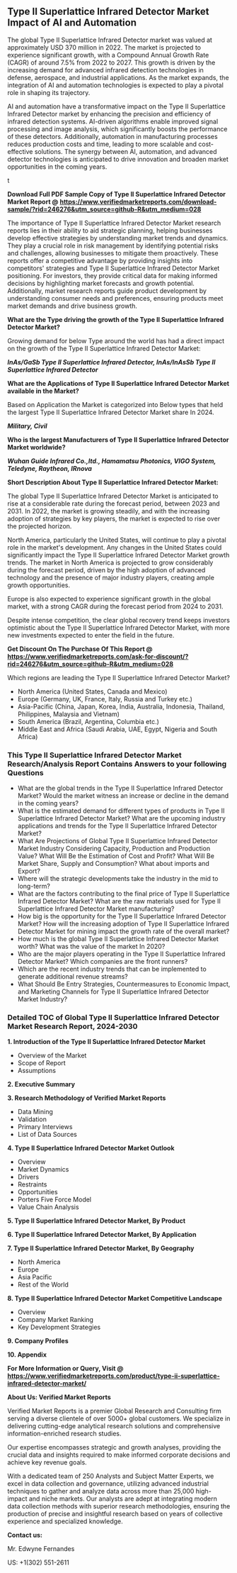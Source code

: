 <h2>Type II Superlattice Infrared Detector Market Impact of AI and Automation</h2><p>The global Type II Superlattice Infrared Detector market was valued at approximately USD 370 million in 2022. The market is projected to experience significant growth, with a Compound Annual Growth Rate (CAGR) of around 7.5% from 2022 to 2027. This growth is driven by the increasing demand for advanced infrared detection technologies in defense, aerospace, and industrial applications. As the market expands, the integration of AI and automation technologies is expected to play a pivotal role in shaping its trajectory.</p><p>AI and automation have a transformative impact on the Type II Superlattice Infrared Detector market by enhancing the precision and efficiency of infrared detection systems. AI-driven algorithms enable improved signal processing and image analysis, which significantly boosts the performance of these detectors. Additionally, automation in manufacturing processes reduces production costs and time, leading to more scalable and cost-effective solutions. The synergy between AI, automation, and advanced detector technologies is anticipated to drive innovation and broaden market opportunities in the coming years.</p>t</p><p id="" class=""><strong>Download Full PDF Sample Copy of Type II Superlattice Infrared Detector Market Report @ <a href="https://www.verifiedmarketreports.com/download-sample/?rid=246276&utm_source=github-R&utm_medium=028" target="_blank">https://www.verifiedmarketreports.com/download-sample/?rid=246276&utm_source=github-R&utm_medium=028</a></strong></p><p>The importance of&nbsp;Type II Superlattice Infrared Detector Market research reports lies in their ability to aid strategic planning, helping businesses develop effective strategies by understanding market trends and dynamics. They play a crucial role in risk management by identifying potential risks and challenges, allowing businesses to mitigate them proactively. These reports offer a competitive advantage by providing insights into competitors' strategies and Type II Superlattice Infrared Detector Market positioning. For investors, they provide critical data for making informed decisions by highlighting market forecasts and growth potential. Additionally, market research reports guide product development by understanding consumer needs and preferences, ensuring products meet market demands and drive business growth.</p><p><strong>What are the&nbsp;Type driving the growth of the Type II Superlattice Infrared Detector Market?</strong></p><p id="" class="">Growing demand for below Type around the world has had a direct impact on the growth of the Type II Superlattice Infrared Detector Market:</p><em><strong>InAs/GaSb Type II Superlattice Infrared Detector, InAs/InAsSb Type II Superlattice Infrared Detector</strong></em></p><strong>What are the&nbsp;Applications&nbsp;of Type II Superlattice Infrared Detector Market available in the Market?</strong></p><p id="" class="">Based on Application the Market is categorized into Below types that held the largest Type II Superlattice Infrared Detector Market share In 2024.</p><em><strong>Military, Civil</strong></em></p><strong>Who is the largest Manufacturers of Type II Superlattice Infrared Detector Market worldwide?</strong></p><p><em><strong>Wuhan Guide Infrared Co.,ltd., Hamamatsu Photonics, VIGO System, Teledyne, Raytheon, IRnova</strong></em></p><p id="" class=""><strong>Short Description About Type II Superlattice Infrared Detector Market:</strong></p><p>The global Type II Superlattice Infrared Detector Market is anticipated to rise at a considerable rate during the forecast period, between 2023 and 2031. In 2022, the market is growing steadily, and with the increasing adoption of strategies by key players, the market is expected to rise over the projected horizon.</p><p>North America, particularly the United States, will continue to play a pivotal role in the market's development. Any changes in the United States could significantly impact the Type II Superlattice Infrared Detector Market growth trends. The market in North America is projected to grow considerably during the forecast period, driven by the high adoption of advanced technology and the presence of major industry players, creating ample growth opportunities.</p><p>Europe is also expected to experience significant growth in the global market, with a strong CAGR during the forecast period from 2024 to 2031.</p><p>Despite intense competition, the clear global recovery trend keeps investors optimistic about the Type II Superlattice Infrared Detector Market, with more new investments expected to enter the field in the future.</p><p id="" class=""><strong>Get Discount On The Purchase Of This Report @ <a href="https://www.verifiedmarketreports.com/ask-for-discount/?rid=246276&utm_source=github-R&utm_medium=028" target="_blank">https://www.verifiedmarketreports.com/ask-for-discount/?rid=246276&utm_source=github-R&utm_medium=028</a></strong></p>Which regions are leading the Type II Superlattice Infrared Detector Market?</p><ul><li>North America (United States, Canada and Mexico)</li><li>Europe (Germany, UK, France, Italy, Russia and Turkey etc.)</li><li>Asia-Pacific (China, Japan, Korea, India, Australia, Indonesia, Thailand, Philippines, Malaysia and Vietnam)</li><li>South America (Brazil, Argentina, Columbia etc.)</li><li>Middle East and Africa (Saudi Arabia, UAE, Egypt, Nigeria and South Africa)</li></ul><h3 id="" class="">This Type II Superlattice Infrared Detector Market Research/Analysis Report Contains Answers to your following Questions</h3><ul><li>What are the global trends in the Type II Superlattice Infrared Detector Market? Would the market witness an increase or decline in the demand in the coming years?</li><li>What is the estimated demand for different types of products in Type II Superlattice Infrared Detector Market? What are the upcoming industry applications and trends for the Type II Superlattice Infrared Detector Market?</li><li>What Are Projections of Global Type II Superlattice Infrared Detector Market Industry Considering Capacity, Production and Production Value? What Will Be the Estimation of Cost and Profit? What Will Be Market Share, Supply and Consumption? What about imports and Export?</li><li>Where will the strategic developments take the industry in the mid to long-term?</li><li>What are the factors contributing to the final price of Type II Superlattice Infrared Detector Market? What are the raw materials used for Type II Superlattice Infrared Detector Market manufacturing?</li><li>How big is the opportunity for the Type II Superlattice Infrared Detector Market? How will the increasing adoption of Type II Superlattice Infrared Detector Market for mining impact the growth rate of the overall market?</li><li>How much is the global Type II Superlattice Infrared Detector Market worth? What was the value of the market In 2020?</li><li>Who are the major players operating in the Type II Superlattice Infrared Detector Market? Which companies are the front runners?</li><li>Which are the recent industry trends that can be implemented to generate additional revenue streams?</li><li>What Should Be Entry Strategies, Countermeasures to Economic Impact, and Marketing Channels for Type II Superlattice Infrared Detector Market Industry?</li></ul><h3 id="" class="">Detailed TOC of Global Type II Superlattice Infrared Detector Market Research Report, 2024-2030</h3><p id="" class=""><strong>1. Introduction of the Type II Superlattice Infrared Detector Market</strong></p><ul><li>Overview of the Market</li><li>Scope of Report</li><li>Assumptions</li></ul><p id="" class=""><strong>2. Executive Summary</strong></p><p id="" class=""><strong>3. Research Methodology of Verified Market Reports</strong></p><ul><li>Data Mining</li><li>Validation</li><li>Primary Interviews</li><li>List of Data Sources</li></ul><p id="" class=""><strong>4. Type II Superlattice Infrared Detector Market Outlook</strong></p><ul><li>Overview</li><li>Market Dynamics</li><li>Drivers</li><li>Restraints</li><li>Opportunities</li><li>Porters Five Force Model</li><li>Value Chain Analysis</li></ul><p id="" class=""><strong>5. Type II Superlattice Infrared Detector Market, By Product</strong></p><p id="" class=""><strong>6. Type II Superlattice Infrared Detector Market, By Application</strong></p><p id="" class=""><strong>7. Type II Superlattice Infrared Detector Market, By Geography</strong></p><ul><li>North America</li><li>Europe</li><li>Asia Pacific</li><li>Rest of the World</li></ul><p id="" class=""><strong>8. Type II Superlattice Infrared Detector Market Competitive Landscape</strong></p><ul><li>Overview</li><li>Company Market Ranking</li><li>Key Development Strategies</li></ul><p id="" class=""><strong>9. Company Profiles</strong></p><p id="" class=""><strong>10. Appendix</strong></p><p id="" class=""><strong>For More Information or Query, Visit @ <a href="https://www.verifiedmarketreports.com/product/type-ii-superlattice-infrared-detector-market/" target="_blank">https://www.verifiedmarketreports.com/product/type-ii-superlattice-infrared-detector-market/</a></strong></p><p id="" class=""><strong>About Us: Verified Market Reports</strong></p><p id="" class="">Verified Market Reports is a premier Global Research and Consulting firm serving a diverse clientele of over 5000+ global customers. We specialize in delivering cutting-edge analytical research solutions and comprehensive information-enriched research studies.</p><p id="" class="">Our expertise encompasses strategic and growth analyses, providing the crucial data and insights required to make informed corporate decisions and achieve key revenue goals.</p><p id="" class="">With a dedicated team of 250 Analysts and Subject Matter Experts, we excel in data collection and governance, utilizing advanced industrial techniques to gather and analyze data across more than 25,000 high-impact and niche markets. Our analysts are adept at integrating modern data collection methods with superior research methodologies, ensuring the production of precise and insightful research based on years of collective experience and specialized knowledge.</p><p id="" class=""><strong>Contact us:</strong></p><p id="" class="">Mr. Edwyne Fernandes</p><p id="" class="">US: +1(302) 551-2611</p>